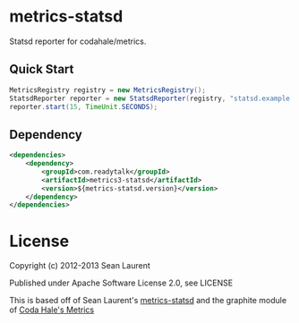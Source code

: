 # metrics-statsd

Statsd reporter for codahale/metrics.

## Quick Start

```java
MetricsRegistry registry = new MetricsRegistry();
StatsdReporter reporter = new StatsdReporter(registry, "statsd.example.com", 8125);
reporter.start(15, TimeUnit.SECONDS);
```

## Dependency

```xml
<dependencies>
    <dependency>
        <groupId>com.readytalk</groupId>
        <artifactId>metrics3-statsd</artifactId>
        <version>${metrics-statsd.version}</version>
    </dependency>
</dependencies>
```
# License

Copyright (c) 2012-2013 Sean Laurent

Published under Apache Software License 2.0, see LICENSE

This is based off of Sean Laurent's [metrics-statsd](https://github.com/organicveggie/metrics-statsd) and the graphite module of [Coda Hale's Metrics](https://github.com/codahale/metrics)
